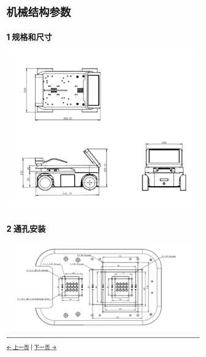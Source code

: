 # 机械结构参数

## 1 规格和尺寸

<img src="../resources/2-ProductFeature/2.3/structure_param.png " width="800" height="auto" />

## 2 通孔安装

<img src="../resources/2-ProductFeature/2.3/hole.png " width="800" height="auto" />

---

[← 上一页](2.2-ControlCoreParameter.md) | [下一页 →](../2-ProductFeature/2.4-ElectricalCharacteristicParameter.md)
